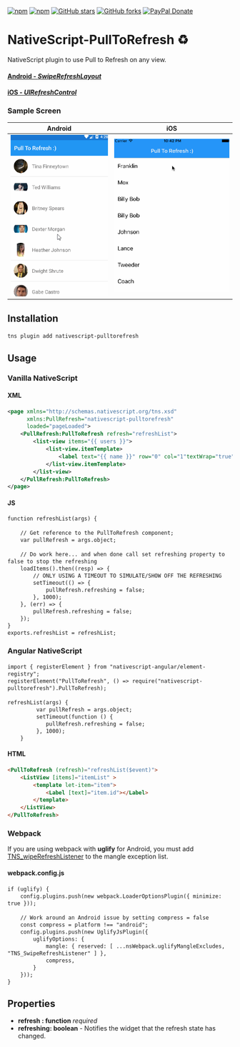 [![npm](https://img.shields.io/npm/v/nativescript-pulltorefresh.svg)](https://www.npmjs.com/package/nativescript-pulltorefresh)
[![npm](https://img.shields.io/npm/dt/nativescript-pulltorefresh.svg?label=npm%20downloads)](https://www.npmjs.com/package/nativescript-pulltorefresh)
[![GitHub stars](https://img.shields.io/github/stars/bradmartin/nativescript-pulltorefresh.svg)](https://github.com/bradmartin/nativescript-pulltorefresh/stargazers)
[![GitHub forks](https://img.shields.io/github/forks/bradmartin/nativescript-pulltorefresh.svg)](https://github.com/bradmartin/nativescript-pulltorefresh/network)
[![PayPal Donate](https://img.shields.io/badge/Donate-PayPal-ff4081.svg)](https://www.paypal.me/bradwayne88)


# NativeScript-PullToRefresh :recycle:

NativeScript plugin to use Pull to Refresh on any view.

#### [Android - _SwipeRefreshLayout_](http://developer.android.com/reference/android/support/v4/widget/SwipeRefreshLayout.html)

#### [iOS - _UIRefreshControl_](https://developer.apple.com/library/ios/documentation/UIKit/Reference/UIRefreshControl_class/)

### Sample Screen

| Android                                        | iOS                                    |
| ---------------------------------------------- | -------------------------------------- |
| ![Android Sample](screens/android_refresh.gif) | ![iOS Sample](screens/ios_refresh.gif) |

## Installation

`tns plugin add nativescript-pulltorefresh`

## Usage

### Vanilla NativeScript

#### XML

```XML
<page xmlns="http://schemas.nativescript.org/tns.xsd"
      xmlns:PullRefresh="nativescript-pulltorefresh"
      loaded="pageLoaded">
    <PullRefresh:PullToRefresh refresh="refreshList">
        <list-view items="{{ users }}">
            <list-view.itemTemplate>
                <label text="{{ name }}" row="0" col="1"textWrap="true" class="message" />
            </list-view.itemTemplate>
        </list-view>
    </PullRefresh:PullToRefresh>
</page>
```

#### JS

```JS
function refreshList(args) {

    // Get reference to the PullToRefresh component;
    var pullRefresh = args.object;

    // Do work here... and when done call set refreshing property to false to stop the refreshing
    loadItems().then((resp) => {
        // ONLY USING A TIMEOUT TO SIMULATE/SHOW OFF THE REFRESHING
        setTimeout(() => {
            pullRefresh.refreshing = false;
        }, 1000);
    }, (err) => {
        pullRefresh.refreshing = false;
    });
}
exports.refreshList = refreshList;
```

### Angular NativeScript

```TS
import { registerElement } from "nativescript-angular/element-registry";
registerElement("PullToRefresh", () => require("nativescript-pulltorefresh").PullToRefresh);

refreshList(args) {
         var pullRefresh = args.object;
         setTimeout(function () {
            pullRefresh.refreshing = false;
         }, 1000);
    }
```

#### HTML

```HTML
<PullToRefresh (refresh)="refreshList($event)">
    <ListView [items]="itemList" >
        <template let-item="item">
            <Label [text]="item.id"></Label>
        </template>
    </ListView>
</PullToRefresh>
```

### Webpack

If you are using webpack with **uglify** for Android, you must add
[TNS_wipeRefreshListener](./pulltorefresh.android.ts#L72) to the mangle exception
list.

#### webpack.config.js

```JS
if (uglify) {
    config.plugins.push(new webpack.LoaderOptionsPlugin({ minimize: true }));

    // Work around an Android issue by setting compress = false
    const compress = platform !== "android";
    config.plugins.push(new UglifyJsPlugin({
        uglifyOptions: {
            mangle: { reserved: [ ...nsWebpack.uglifyMangleExcludes, "TNS_SwipeRefreshListener" ] },
            compress,
        }
    }));
}
```

## Properties

* **refresh : function** _required_
* **refreshing: boolean** - Notifies the widget that the refresh state has
  changed.
